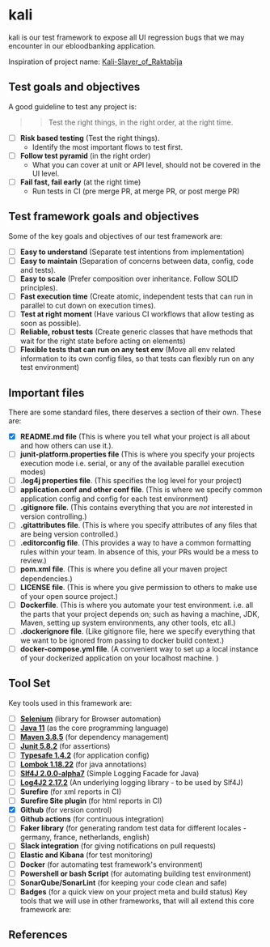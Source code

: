 # kali

kali is our test framework to expose all UI regression bugs that we may encounter in our ebloodbanking application.

Inspiration of project name: [Kali-Slayer_of_Raktabīja](https://en.wikipedia.org/wiki/Kali#Slayer_of_Raktab%C4%ABja)

## Test goals and objectives

A good guideline to test any project is:

>> Test the right things, in the right order, at the right time.

- [ ] **Risk based testing** (Test the right things).
  - Identify the most important flows to test first.
- [ ] **Follow test pyramid** (in the right order)
  - What you can cover at unit or API level, should not be covered in the UI level.
- [ ] **Fail fast, fail early** (at the right time)
  - Run tests in CI (pre merge PR, at merge PR, or post merge PR)

## Test framework goals and objectives

Some of the key goals and objectives of our test framework are:

- [ ] **Easy to understand** (Separate test intentions from implementation)
- [ ] **Easy to maintain** (Separation of concerns between data, config, code and tests).
- [ ] **Easy to scale** (Prefer composition over inheritance. Follow SOLID principles).
- [ ] **Fast execution time** (Create atomic, independent tests that can run in parallel to cut down on execution times).
- [ ] **Test at right moment** (Have various CI workflows that allow testing as soon as possible).
- [ ] **Reliable, robust tests** (Create generic classes that have methods that wait for the right state before acting on elements)
- [ ] **Flexible tests that can run on any test env** (Move all env related information to its own config files, so that tests can flexibly run on any test environment)

## Important files

There are some standard files, there deserves a section of their own. These are:

- [x] **README.md file** (This is where you tell what your project is all about and how others can use it.).
- [ ] **junit-platform.properties file** (This is where you specify your projects execution mode i.e. serial, or any of the available parallel execution modes)
- [ ] **.log4j properties file**. (This specifies the log level for your project)
- [ ] **application.conf and other conf file**. (This is where we specify common application config and config for each test environment)
- [ ] **.gitignore file**. (This contains everything that you are *not* interested in version controlling.)
- [ ] **.gitattributes file**. (This is where you specify attributes of any files that are being version controlled.)
- [ ] **.editorconfig file**. (This provides a way to have a common formatting rules within your team. In absence of this, your PRs would be a mess to review.)
- [ ] **pom.xml file**. (This is where you define all your maven project dependencies.)
- [ ] **LICENSE file**. (This is where you give permission to others to make use of your open source project.)
- [ ] **Dockerfile**. (This is where you automate your test environment. i.e. all the parts that your project depends on; such as having a machine, JDK, Maven, setting up system environments, any other tools, etc all.)
- [ ] **.dockerignore file**. (Like gitignore file, here we specify everything that we want to be ignored from passing to docker build context.)
- [ ] **docker-compose.yml file**. (A convenient way to set up a local instance of your dockerized application on your localhost machine. )

## Tool Set

Key tools used in this framework are:

- [ ] **[Selenium](https://www.selenium.dev/)**  (library for Browser automation)
- [ ] **[Java 11](https://openjdk.java.net/projects/jdk/11/)** (as the core programming language)
- [ ] **[Maven 3.8.5](https://maven.apache.org/download.cgi)** (for dependency management)
- [ ] **[Junit 5.8.2](https://junit.org/junit5/docs/current/user-guide/)** (for assertions)
- [ ] **[Typesafe 1.4.2](https://github.com/lightbend/config)** (for application config)
- [ ] **[Lombok 1.18.22](https://projectlombok.org/)** (for java annotations)
- [ ] **[Slf4J 2.0.0-alpha7](https://www.slf4j.org/)** (Simple Logging Facade for Java)
- [ ] **[Log4J2 2.17.2](https://logging.apache.org/log4j/2.x/)** (An underlying logging library - to be used by Slf4J)
- [ ] **Surefire** (for xml reports in CI)
- [ ] **Surefire Site plugin** (for html reports in CI)
- [x] **Github** (for version control)
- [ ] **Github actions** (for continuous integration)
- [ ] **Faker library** (for generating random test data for different locales - germany, france, netherlands, english)
- [ ] **Slack integration** (for giving notifications on pull requests)
- [ ] **Elastic and Kibana** (for test monitoring)
- [ ] **Docker** (for automating test framework's environment)
- [ ] **Powershell or bash Script** (for automating building test environment)
- [ ] **SonarQube/SonarLint** (for keeping your code clean and safe)
- [ ] **Badges** (for a quick view on your project meta and build status)
  Key tools that we will use in other frameworks, that will all extend this core framework are:

## References
